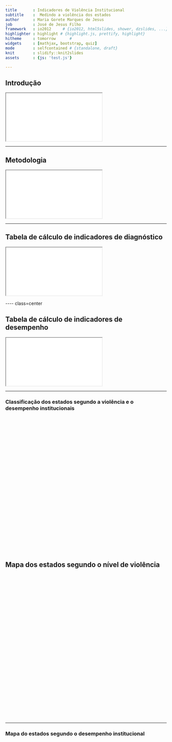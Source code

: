 ```yaml
---
title       : Indicadores de Violência Institucional
subtitle    :  Medindo a violência dos estados
author      : Maria Gorete Marques de Jesus
job         : José de Jesus Filho
framework   : io2012     # {io2012, html5slides, shower, dzslides, ...}
highlighter : highlight # {highlight.js, prettify, highlight}
hitheme     : tomorrow      # 
widgets     : [mathjax, bootstrap, quiz]
mode        : selfcontained # {standalone, draft}
knit        : slidify::knit2slides
assets      : {js: 'test.js'}

---
```


## Introdução


<iframe src="int.html"></iframe>


----

## Metodologia

<iframe src="calc.html"></iframe>


---
## Tabela de cálculo de indicadores de diagnóstico


 
<iframe src="Tdia.htm"></iframe>


---- class=center

## Tabela de cálculo de indicadores de desempenho


<iframe src="Td.htm"></iframe>
  

---

### Classificação dos estados segundo a violência e o desempenho institucionais

<div style='
float:left;
padding-left:100px';
>

<!-- Table generated in R 3.1.2 by googleVis 0.5.8 package -->
<!-- Wed Apr  1 06:38:26 2015 -->


<!-- jsHeader -->
<script type="text/javascript">
 
// jsData 
function gvisDataTableID1bba77dc86ff () {
var data = new google.visualization.DataTable();
var datajson =
[
 [
 "Acre",
0.4,
4 
],
[
 "Alagoas",
0.47,
4 
],
[
 "Amapá",
0.49,
2 
],
[
 "Amazonas",
0.5,
0 
],
[
 "Bahia",
0.51,
5 
],
[
 "Ceara",
0.52,
3 
],
[
 "Distrito Federal",
0.53,
3 
],
[
 "Espírito Santo",
0.58,
5 
],
[
 "Goiás",
0.59,
4 
],
[
 "Maranhão",
0.6,
4 
],
[
 "Mato Grosso",
0.6,
5 
],
[
 "Mato Grosso do Sul",
0.62,
1 
],
[
 "Minas Gerais",
0.63,
2 
],
[
 "Pará",
0.65,
4 
],
[
 "Paraíba",
0.65,
3 
],
[
 "Paraná",
0.65,
5 
],
[
 "Pernambuco",
0.66,
2 
],
[
 "Piauí",
0.66,
5 
],
[
 "Rio de Janeiro",
0.67,
5 
],
[
 "Rio Grande do Norte",
0.69,
4 
],
[
 "Rio Grande do Sul",
0.7,
2 
],
[
 "Rondônia",
0.7,
1 
],
[
 "Roraima",
0.72,
4 
],
[
 "Santa Catarina",
0.77,
3 
],
[
 "Sergipe",
0.78,
0 
],
[
 "São Paulo",
0.8,
4 
],
[
 "Tocantins",
0.8,
2 
] 
];
data.addColumn('string','estados');
data.addColumn('number','violencia');
data.addColumn('number','desempenho');
data.addRows(datajson);
return(data);
}
 
// jsDrawChart
function drawChartTableID1bba77dc86ff() {
var data = gvisDataTableID1bba77dc86ff();
var options = {};
options["allowHtml"] = true;
options["width"] = "800px";
options["height"] = "450px";
options["page"] = "disable";
options["align"] = "left";

    var chart = new google.visualization.Table(
    document.getElementById('TableID1bba77dc86ff')
    );
    chart.draw(data,options);
    

}
  
 
// jsDisplayChart
(function() {
var pkgs = window.__gvisPackages = window.__gvisPackages || [];
var callbacks = window.__gvisCallbacks = window.__gvisCallbacks || [];
var chartid = "table";
  
// Manually see if chartid is in pkgs (not all browsers support Array.indexOf)
var i, newPackage = true;
for (i = 0; newPackage && i < pkgs.length; i++) {
if (pkgs[i] === chartid)
newPackage = false;
}
if (newPackage)
  pkgs.push(chartid);
  
// Add the drawChart function to the global list of callbacks
callbacks.push(drawChartTableID1bba77dc86ff);
})();
function displayChartTableID1bba77dc86ff() {
  var pkgs = window.__gvisPackages = window.__gvisPackages || [];
  var callbacks = window.__gvisCallbacks = window.__gvisCallbacks || [];
  window.clearTimeout(window.__gvisLoad);
  // The timeout is set to 100 because otherwise the container div we are
  // targeting might not be part of the document yet
  window.__gvisLoad = setTimeout(function() {
  var pkgCount = pkgs.length;
  google.load("visualization", "1", { packages:pkgs, callback: function() {
  if (pkgCount != pkgs.length) {
  // Race condition where another setTimeout call snuck in after us; if
  // that call added a package, we must not shift its callback
  return;
}
while (callbacks.length > 0)
callbacks.shift()();
} });
}, 100);
}
 
// jsFooter
</script>
 
<!-- jsChart -->  
<script type="text/javascript" src="https://www.google.com/jsapi?callback=displayChartTableID1bba77dc86ff"></script>
 
<!-- divChart -->
  
<div id="TableID1bba77dc86ff" 
  style="width: 800px; height: 450px;">
</div>

</div>

--- 

## Mapa dos estados segundo o nível de violência

<div style='
margin-left:auto;
margin-right:auto;
width:70%;'>


<!-- GeoMap generated in R 3.1.2 by googleVis 0.5.8 package -->
<!-- Wed Apr  1 06:38:26 2015 -->


<!-- jsHeader -->
<script type="text/javascript">
 
// jsData 
function gvisDataGeoMapID1bba261f08d2 () {
var data = new google.visualization.DataTable();
var datajson =
[
 [
 "Acre",
0.4 
],
[
 "Alagoas",
0.47 
],
[
 "Amapá",
0.49 
],
[
 "Amazonas",
0.5 
],
[
 "Bahia",
0.51 
],
[
 "Ceara",
0.52 
],
[
 "Distrito Federal",
0.53 
],
[
 "Espírito Santo",
0.58 
],
[
 "Goiás",
0.59 
],
[
 "Maranhão",
0.6 
],
[
 "Mato Grosso",
0.6 
],
[
 "Mato Grosso do Sul",
0.62 
],
[
 "Minas Gerais",
0.63 
],
[
 "Pará",
0.65 
],
[
 "Paraíba",
0.65 
],
[
 "Paraná",
0.65 
],
[
 "Pernambuco",
0.66 
],
[
 "Piauí",
0.66 
],
[
 "Rio de Janeiro",
0.67 
],
[
 "Rio Grande do Norte",
0.69 
],
[
 "Rio Grande do Sul",
0.7 
],
[
 "Rondônia",
0.7 
],
[
 "Roraima",
0.72 
],
[
 "Santa Catarina",
0.77 
],
[
 "Sergipe",
0.78 
],
[
 "São Paulo",
0.8 
],
[
 "Tocantins",
0.8 
] 
];
data.addColumn('string','estados');
data.addColumn('number','violencia');
data.addRows(datajson);
return(data);
}
 
// jsDrawChart
function drawChartGeoMapID1bba261f08d2() {
var data = gvisDataGeoMapID1bba261f08d2();
var options = {};
options["dataMode"] = "regions";
options["width"] = "450px";
options["height"] = "450px";
options["region"] = "BR";
options["title"] = "Passe o mouse para ver valor respectivo";
options["colors"] = ['0xffffb2','0xfed976','0xfeb24c','0xfd8d3c','0xf03b20','0xbd0026'];
options["resolution"] = "provinces";

    var chart = new google.visualization.GeoMap(
    document.getElementById('GeoMapID1bba261f08d2')
    );
    chart.draw(data,options);
    

}
  
 
// jsDisplayChart
(function() {
var pkgs = window.__gvisPackages = window.__gvisPackages || [];
var callbacks = window.__gvisCallbacks = window.__gvisCallbacks || [];
var chartid = "geomap";
  
// Manually see if chartid is in pkgs (not all browsers support Array.indexOf)
var i, newPackage = true;
for (i = 0; newPackage && i < pkgs.length; i++) {
if (pkgs[i] === chartid)
newPackage = false;
}
if (newPackage)
  pkgs.push(chartid);
  
// Add the drawChart function to the global list of callbacks
callbacks.push(drawChartGeoMapID1bba261f08d2);
})();
function displayChartGeoMapID1bba261f08d2() {
  var pkgs = window.__gvisPackages = window.__gvisPackages || [];
  var callbacks = window.__gvisCallbacks = window.__gvisCallbacks || [];
  window.clearTimeout(window.__gvisLoad);
  // The timeout is set to 100 because otherwise the container div we are
  // targeting might not be part of the document yet
  window.__gvisLoad = setTimeout(function() {
  var pkgCount = pkgs.length;
  google.load("visualization", "1", { packages:pkgs, callback: function() {
  if (pkgCount != pkgs.length) {
  // Race condition where another setTimeout call snuck in after us; if
  // that call added a package, we must not shift its callback
  return;
}
while (callbacks.length > 0)
callbacks.shift()();
} });
}, 100);
}
 
// jsFooter
</script>
 
<!-- jsChart -->  
<script type="text/javascript" src="https://www.google.com/jsapi?callback=displayChartGeoMapID1bba261f08d2"></script>
 
<!-- divChart -->
  
<div id="GeoMapID1bba261f08d2" 
  style="width: 450px; height: 450px;">
</div>

</div>

---

### Mapa do estados segundo o desempenho institucional

<div style='
margin-left:auto;
margin-right:auto;
height:100%;
width:70%;'>

<!-- GeoMap generated in R 3.1.2 by googleVis 0.5.8 package -->
<!-- Wed Apr  1 06:38:26 2015 -->


<!-- jsHeader -->
<script type="text/javascript">
 
// jsData 
function gvisDataGeoMapID1bba6fc6903c () {
var data = new google.visualization.DataTable();
var datajson =
[
 [
 "Acre",
4 
],
[
 "Alagoas",
4 
],
[
 "Amapá",
2 
],
[
 "Amazonas",
0 
],
[
 "Bahia",
5 
],
[
 "Ceara",
3 
],
[
 "Distrito Federal",
3 
],
[
 "Espírito Santo",
5 
],
[
 "Goiás",
4 
],
[
 "Maranhão",
4 
],
[
 "Mato Grosso",
5 
],
[
 "Mato Grosso do Sul",
1 
],
[
 "Minas Gerais",
2 
],
[
 "Pará",
4 
],
[
 "Paraíba",
3 
],
[
 "Paraná",
5 
],
[
 "Pernambuco",
2 
],
[
 "Piauí",
5 
],
[
 "Rio de Janeiro",
5 
],
[
 "Rio Grande do Norte",
4 
],
[
 "Rio Grande do Sul",
2 
],
[
 "Rondônia",
1 
],
[
 "Roraima",
4 
],
[
 "Santa Catarina",
3 
],
[
 "Sergipe",
0 
],
[
 "São Paulo",
4 
],
[
 "Tocantins",
2 
] 
];
data.addColumn('string','estados');
data.addColumn('number','desempenho');
data.addRows(datajson);
return(data);
}
 
// jsDrawChart
function drawChartGeoMapID1bba6fc6903c() {
var data = gvisDataGeoMapID1bba6fc6903c();
var options = {};
options["dataMode"] = "regions";
options["width"] = "500px";
options["height"] = "500px";
options["region"] = "BR";
options["title"] = "Passe o mouse para ver valor respectivo";
options["colors"] = ['0xf0f9e8','0xbae4bc','0x7bccc4','0x43a2ca','0x0868ac'];
options["resolution"] = "provinces";

    var chart = new google.visualization.GeoMap(
    document.getElementById('GeoMapID1bba6fc6903c')
    );
    chart.draw(data,options);
    

}
  
 
// jsDisplayChart
(function() {
var pkgs = window.__gvisPackages = window.__gvisPackages || [];
var callbacks = window.__gvisCallbacks = window.__gvisCallbacks || [];
var chartid = "geomap";
  
// Manually see if chartid is in pkgs (not all browsers support Array.indexOf)
var i, newPackage = true;
for (i = 0; newPackage && i < pkgs.length; i++) {
if (pkgs[i] === chartid)
newPackage = false;
}
if (newPackage)
  pkgs.push(chartid);
  
// Add the drawChart function to the global list of callbacks
callbacks.push(drawChartGeoMapID1bba6fc6903c);
})();
function displayChartGeoMapID1bba6fc6903c() {
  var pkgs = window.__gvisPackages = window.__gvisPackages || [];
  var callbacks = window.__gvisCallbacks = window.__gvisCallbacks || [];
  window.clearTimeout(window.__gvisLoad);
  // The timeout is set to 100 because otherwise the container div we are
  // targeting might not be part of the document yet
  window.__gvisLoad = setTimeout(function() {
  var pkgCount = pkgs.length;
  google.load("visualization", "1", { packages:pkgs, callback: function() {
  if (pkgCount != pkgs.length) {
  // Race condition where another setTimeout call snuck in after us; if
  // that call added a package, we must not shift its callback
  return;
}
while (callbacks.length > 0)
callbacks.shift()();
} });
}, 100);
}
 
// jsFooter
</script>
 
<!-- jsChart -->  
<script type="text/javascript" src="https://www.google.com/jsapi?callback=displayChartGeoMapID1bba6fc6903c"></script>
 
<!-- divChart -->
  
<div id="GeoMapID1bba6fc6903c" 
  style="width: 500px; height: 500px;">
</div>

</div>
